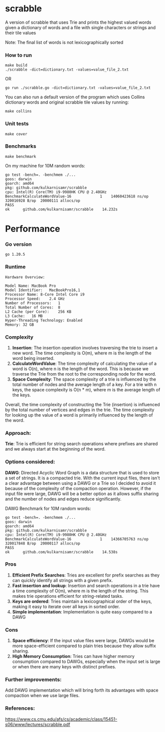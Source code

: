 # scrabble
A version of scrabble that uses Trie and prints the highest valued words given a dictionary of words and a file with single characters or strings and their tile values

Note: The final list of words is not lexicographically sorted

### How to run
```
make build
./scrabble -dict=dictionary.txt -values=value_file_2.txt
```
OR
```
go run ./scrabble.go -dict=dictionary.txt -values=value_file_2.txt
```

You can also run a default version of the program which uses Collins dictionary words
and original scrabble tile values by running:
```
make collins
```

### Unit tests
```
make cover
```

### Benchmarks
```
make benchmark
```
On my machine for 10M random words:
```
go test -bench=. -benchmem ./...
goos: darwin
goarch: amd64
pkg: github.com/kulkarnisamr/scrabble
cpu: Intel(R) Core(TM) i9-9980HK CPU @ 2.40GHz
BenchmarkCalculateWordValue-16    	       1	14060423618 ns/op	320016928 B/op	20000111 allocs/op
PASS
ok  	github.com/kulkarnisamr/scrabble	14.232s
```

# Performance
### Go version
`go 1.20.5`

### Runtime
```
Hardware Overview:

Model Name:	MacBook Pro
Model Identifier:	MacBookPro16,1
Processor Name:	8-Core Intel Core i9
Processor Speed:	2.4 GHz
Number of Processors:	1
Total Number of Cores:	8
L2 Cache (per Core):	256 KB
L3 Cache:	16 MB
Hyper-Threading Technology:	Enabled
Memory:	32 GB
```

### Complexity
1. **Insertion**: The insertion operation involves traversing the trie to insert a new word. The time complexity is O(m), where m is the length of the word being inserted.
2. **CalculateWordValue**: The time complexity of calculating the value of a word is O(n), where n is the length of the word. This is because we traverse the Trie from the root to the corresponding node for the word.
3. **Space Complexity**: The space complexity of a trie is influenced by the total number of nodes and the average length of a key. For a trie with n keys, the space complexity is O(n * m), where m is the average length of the keys.

Overall, the time complexity of constructing the Trie (insertion) is influenced by the total number of vertices and edges in the trie. 
The time complexity for looking up the value of a word is primarily influenced by the length of the word.

### Approach:
**Trie**: Trie is efficient for string search operations where prefixes are shared and we always start at the beginning of the word.

### Options considered:
**DAWG**: Directed Acyclic Word Graph is a data structure that is used to store a set of strings. It is a compacted trie. With the current input files,
there isn't a clear advantage between using a DAWG or a Trie so I decided to avoid it because of the complexity of the compaction operation. However, if the input file were large, DAWG will be a better option as it allows suffix sharing and the number of nodes and edges reduce significantly.

DAWG Benchmark for 10M random words:
```
go test -bench=. -benchmem ./...
goos: darwin
goarch: amd64
pkg: github.com/kulkarnisamr/scrabble
cpu: Intel(R) Core(TM) i9-9980HK CPU @ 2.40GHz
BenchmarkCalculateWordValue-16    	       1	14366705763 ns/op	320017848 B/op	20000117 allocs/op
PASS
ok  	github.com/kulkarnisamr/scrabble	14.538s
```

### Pros
1. **Efficient Prefix Searches**: Tries are excellent for prefix searches as they can quickly identify all strings with a given prefix.
2. **Fast insertion and lookup**: Insertion and search operations in a trie have a time complexity of O(m), where m is the length of the string. This makes trie operations efficient for string-related tasks.
3. **Keys are ordered**: Tries maintain a lexicographical order of the keys, making it easy to iterate over all keys in sorted order.
4. **Simple implementation**: Implementation is quite easy compared to a DAWG

### Cons
1. **Space efficiency**: If the input value files were large, DAWGs would be more space-efficient compared to plain tries because they allow suffix sharing.
2. **High Memory Consumption**: Tries can have higher memory consumption compared to DAWGs, especially when the input set is large or when there are many keys with distinct prefixes.

### Further improvements:
Add DAWG implementation which will bring forth its advantages with space compaction when we use large files.

### References:
https://www.cs.cmu.edu/afs/cs/academic/class/15451-s06/www/lectures/scrabble.pdf

